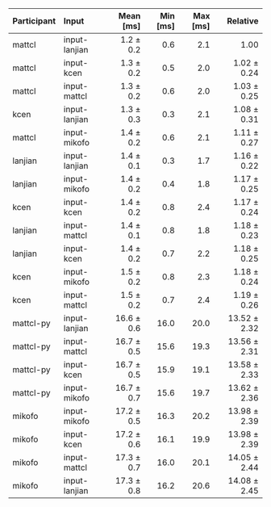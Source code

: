 | Participant | Input | Mean [ms] | Min [ms] | Max [ms] | Relative |
|:---|:---|---:|---:|---:|---:|
| mattcl | input-lanjian | 1.2 ± 0.2 | 0.6 | 2.1 | 1.00 |
| mattcl | input-kcen | 1.3 ± 0.2 | 0.5 | 2.0 | 1.02 ± 0.24 |
| mattcl | input-mattcl | 1.3 ± 0.2 | 0.6 | 2.0 | 1.03 ± 0.25 |
| kcen | input-lanjian | 1.3 ± 0.3 | 0.3 | 2.1 | 1.08 ± 0.31 |
| mattcl | input-mikofo | 1.4 ± 0.2 | 0.6 | 2.1 | 1.11 ± 0.27 |
| lanjian | input-lanjian | 1.4 ± 0.1 | 0.3 | 1.7 | 1.16 ± 0.22 |
| lanjian | input-mikofo | 1.4 ± 0.2 | 0.4 | 1.8 | 1.17 ± 0.25 |
| kcen | input-kcen | 1.4 ± 0.2 | 0.8 | 2.4 | 1.17 ± 0.24 |
| lanjian | input-mattcl | 1.4 ± 0.1 | 0.8 | 1.8 | 1.18 ± 0.23 |
| lanjian | input-kcen | 1.4 ± 0.2 | 0.7 | 2.2 | 1.18 ± 0.25 |
| kcen | input-mikofo | 1.5 ± 0.2 | 0.8 | 2.3 | 1.18 ± 0.24 |
| kcen | input-mattcl | 1.5 ± 0.2 | 0.7 | 2.4 | 1.19 ± 0.26 |
| mattcl-py | input-lanjian | 16.6 ± 0.6 | 16.0 | 20.0 | 13.52 ± 2.32 |
| mattcl-py | input-mattcl | 16.7 ± 0.5 | 15.6 | 19.3 | 13.56 ± 2.31 |
| mattcl-py | input-kcen | 16.7 ± 0.5 | 15.9 | 19.1 | 13.58 ± 2.33 |
| mattcl-py | input-mikofo | 16.7 ± 0.7 | 15.6 | 19.7 | 13.62 ± 2.36 |
| mikofo | input-mikofo | 17.2 ± 0.5 | 16.3 | 20.2 | 13.98 ± 2.39 |
| mikofo | input-kcen | 17.2 ± 0.6 | 16.1 | 19.9 | 13.98 ± 2.39 |
| mikofo | input-mattcl | 17.3 ± 0.7 | 16.0 | 20.1 | 14.05 ± 2.44 |
| mikofo | input-lanjian | 17.3 ± 0.8 | 16.2 | 20.6 | 14.08 ± 2.45 |
